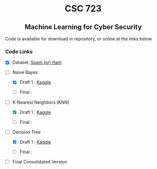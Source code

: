 <h1 align="center">CSC 723</h1>
<h2 align="center">Machine Learning for Cyber Security</h2>

Code is available for download in repository, or online at the links below

<h3> Code Links </h3>

- [X]	Dataset: [Spam (or) Ham](https://www.kaggle.com/datasets/arunasivapragasam/spam-or-ham)

- [ ]	Naive Bayes

	- [X]	Draft 1 : [Kaggle](https://www.kaggle.com/code/kieraconway/csc-723-naive-bayes)
	
	- [ ]	Final : []()

- [ ]	K-Nearest Neighbors (KNN)

	- [X]	Draft 1 : [Kaggle](https://www.kaggle.com/code/kieraconway/csc-723-knn)
	
	- [ ]	Final : []()
	
- [ ]	Decision Tree 	

	- [X]	Draft 1 : [Kaggle](https://www.kaggle.com/code/kieraconway/csc-723-decision-tree-random-forest)
		
	- [ ]	Final : []()
		
- [ ]	Final Consolidated Version 	